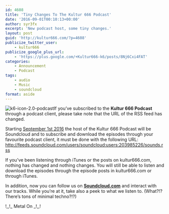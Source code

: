 ```yaml
---
id: 4608
title: 'Tiny Changes To The Kultur 666 Podcast'
date: '2016-09-01T00:10:13+00:00'
author: syr3fx
excerpt: 'New podcast host, some tiny changes.'
layout: post
guid: 'http://kultur666.com/?p=4608'
publicize_twitter_user:
    - kultur666
publicize_google_plus_url:
    - 'https://plus.google.com/+Kultur666-k6/posts/8Nj6Cxi4FAT'
categories:
    - Announcement
    - Podcast
tags:
    - audio
    - Music
    - soundcloud
format: aside
---
```


![k6-icon-2.0-podcast](http://localhost:8080/wp-content/uploads/2016/07/k6-icon-2-0-podcast.png?w=680)If you’ve subscribed to the **Kultur 666 Podcast** through a podcast client, please take note that the URL of the RSS feed has changed.

Starting <span style="text-decoration:underline;">September 1st 2016</span> the host of the Kultur 666 Podcast will be Soundcloud and to subscribe and download the episodes through your favourite podcast client, it must be done with the following URL: <http://feeds.soundcloud.com/users/soundcloud:users:203985226/sounds.rss>

If you’ve been listening through iTunes or the posts on kultur666.com, nothing has changed and nothing changes. You will still be able to listen and download the episodes through the episode posts in kultur666.com or through iTunes.

In addition, now you can follow us on **[Soundcloud.com](https://soundcloud.com/kultur-666)** and interact with our tracks. While you’re at it, take also a peek to what we listen to. (What?!? There’s tons of minimal techno?!?)

!,,!\_ Metal On \_!,,!